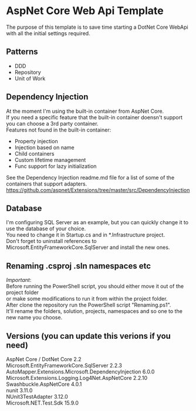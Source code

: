 # AspNet Core Web Api Template

The purpose of this template is to save time starting a DotNet Core WebApi with all the initial settings required.  

## Patterns
* DDD  
* Repository  
* Unit of Work  


## Dependency Injection
At the moment I'm using the built-in container from AspNet Core.  
If you need a specific feature that the built-in container doensn't support you can choose a 3rd party container.  
Features not found in the built-in container:  
* Property injection  
* Injection based on name  
* Child containers  
* Custom lifetime management  
* Func<T> support for lazy initialization  

See the Dependency Injection readme.md file for a list of some of the containers that support adapters.  
https://github.com/aspnet/Extensions/tree/master/src/DependencyInjection  


## Database
I'm configuring SQL Server as an example, but you can quickly change it to use the database of your choice.  
You need to change it in Startup.cs and in *.Infrastructure project.  
Don't forget to uninstall references to Microsoft.EntityFrameworkCore.SqlServer and install the new ones.  


## Renaming .csproj .sln namespaces etc
*Important*:  
Before running the PowerShell script, you should either move it out of the project folder  
or make some modifications to run it from within the project folder.  
After clone the repository run the PowerShell script "Renaming.ps1".  
It'll rename the folders, solution, projects, namespaces and so one to the new name you choose.


## Versions (you can update this verions if you need)
AspNet Core / DotNet Core 2.2  
Microsoft.EntityFrameworkCore.SqlServer 2.2.3  
AutoMapper.Extensions.Microsoft.DependencyInjection 6.0.0  
Microsoft.Extensions.Logging.Log4Net.AspNetCore 2.2.10  
Swashbuckle.AspNetCore 4.0.1  
nunit 3.11.0  
NUnit3TestAdapter 3.12.0  
Microsoft.NET.Test.Sdk 15.9.0  